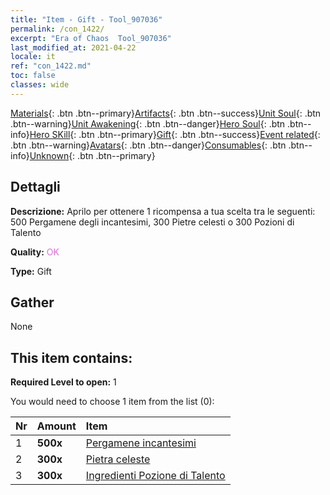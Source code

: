 ```yaml
---
title: "Item - Gift - Tool_907036"
permalink: /con_1422/
excerpt: "Era of Chaos  Tool_907036"
last_modified_at: 2021-04-22
locale: it
ref: "con_1422.md"
toc: false
classes: wide
---
```

 [Materials](/ItemsIT/){: .btn .btn--primary}[Artifacts](/ItemsIT/Artifacts/){: .btn .btn--success}[Unit Soul](/ItemsIT/UnitSoul/){: .btn .btn--warning}[Unit Awakening](/ItemsIT/UnitAwakening/){: .btn .btn--danger}[Hero Soul](/ItemsIT/HeroSoul/){: .btn .btn--info}[Hero SKill](/ItemsIT/HeroSkill/){: .btn .btn--primary}[Gift](/ItemsIT/Gift/){: .btn .btn--success}[Event related](/ItemsIT/Events/){: .btn .btn--warning}[Avatars](/ItemsIT/Avatars/){: .btn .btn--danger}[Consumables](/ItemsIT/Consumables/){: .btn .btn--info}[Unknown](/ItemsIT/Unknown/){: .btn .btn--primary}

## Dettagli
 **Descrizione:** Aprilo per ottenere 1 ricompensa a tua scelta tra le seguenti: 500 Pergamene degli incantesimi, 300 Pietre celesti o 300 Pozioni di Talento

 **Quality:** <span style="color: #DA70D6">OK</span>

 **Type:** Gift

## Gather

  None

## This item contains:

 **Required Level to open:** 1

 You would need to choose 1 item from the list (0):

  | Nr | Amount |     Item    |
  |:---|:-------|:------------|
  | 1 |  **500x** | [Pergamene incantesimi](/ItemsIT/con_694/) |  | 
  | 2 |  **300x** | [Pietra celeste](/ItemsIT/art_188/) |  | 
  | 3 |  **300x** | [Ingredienti Pozione di Talento](/ItemsIT/con_1120/) |  | 
